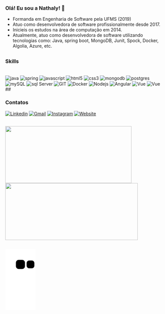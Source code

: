 ### Olá! Eu sou a Nathaly! 👋

- Formanda em Engenharia de Software pela UFMS (2019)
- Atuo como desenvolvedora de software profissionalmente desde 2017.
- Inicieis os estudos na área de computação em 2014.
- Atualmente, atuo como desenvolvedora de software utilizando tecnologias como: Java, spring boot, MongoDB, Junit, Spock, Docker, Algolia, Azure, etc.

##

### Skills

<div style="display: inline_block"><br/>
    <img align="center" alt="java" height="30" width="40" src="https://www.svgrepo.com/show/452234/java.svg"/>
    <img align="center" alt="spring" height="30" width="40" src="https://www.svgrepo.com/show/354379/spring.svg"/>
    <img align="center" alt="javascript" height="30" width="40" src="https://www.svgrepo.com/show/353925/javascript.svg"/>
    <img align="center" alt="html5" height="30" width="40" src="https://www.svgrepo.com/show/452228/html-5.svg"/>
    <img align="center" alt="css3" height="30" width="40" src="https://www.svgrepo.com/show/452185/css-3.svg"/>
    <img align="center" alt="mongodb" height="30" width="40" src="https://www.svgrepo.com/show/331488/mongodb.svg"/>
    <img align="center" alt="postgres" height="30" width="40" src="https://www.svgrepo.com/show/439268/postgresql.svg"/>
    <img align="center" alt="mySQL" height="30" width="40" src="https://www.svgrepo.com/show/303251/mysql-logo.svg"/>
    <img align="center" alt="sql Server" height="30" width="40" src="https://www.svgrepo.com/show/306420/microsoftsqlserver.svg"/>
    <img align="center" alt="GIT" height="30" width="40" src="https://www.svgrepo.com/show/452210/git.svg"/>
    <img align="center" alt="Docker" height="30" width="40" src="https://www.svgrepo.com/show/353661/docker.svg"/>
    <img align="center" alt="Nodejs" height="30" width="40" src="https://www.svgrepo.com/show/303360/nodejs-logo.svg"/>
    <img align="center" alt="Angular" height="30" width="40" src="https://www.svgrepo.com/show/452156/angular.svg"/>
    <img align="center" alt="Vue" height="30" width="40" src="https://www.svgrepo.com/show/493625/vue-vuejs-javascript-js-framework.svg"/>
    <img align="center" alt="Vue" height="10" width="40" src="https://upload.wikimedia.org/wikipedia/commons/5/59/JUnit_5_Banner.png"/>
</div>
##

### Contatos
[![Linkedin](https://img.shields.io/badge/LinkedIn-0077B5?style=for-the-badge&logo=linkedin&logoColor=white)](https://www.linkedin.com/in/nathaly-veneruchi/)
[![Gmail](https://img.shields.io/badge/Gmail-D14836?style=for-the-badge&logo=gmail&logoColor=white)](mailto:nathalyveneruchi@gmail.com)
[![Instagram](https://img.shields.io/badge/Instagram-E4405F?style=for-the-badge&logo=instagram&logoColor=white)](https://www.instagram.com/nathcodes/)
[![Website](https://img.shields.io/website-up-nathaly.com.br-green-d/http/cv.lbesson.qc.to.svg&url=http://nathaly.com.br)](http://nathaly.com.br)
<div style="display: inline_block"><br/>
  <img height="180" width="400" align="center" src="https://github-readme-stats.vercel.app/api?username=nathalyveneruchi&show_icons=true&theme=dracula" />
  <img height="180" width="420"  align="center" src="https://github-readme-stats.vercel.app/api/top-langs/?username=nathalyveneruchi&layout=compact&langs_count=7&theme=dracula" />
</div>

##
 ![Snake animation](https://github.com/nathalyveneruchi/nathalyveneruchi/blob/output/github-contribution-grid-snake.svg)
